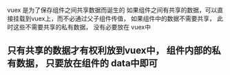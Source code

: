vuex 是为了保存组件之间共享数据而诞生的 如果组件之间有共享的数据，可以直接挂载到vuex上，而不必通过父子组件传值，
如果组件中的数据不需要共享， 此时这些不需要共享的私有数据， 没有必要放在 vuex中
## 只有共享的数据才有权利放到vuex中， 组件内部的私有数据， 只要放在组件的 data中即可